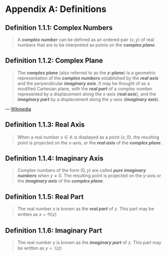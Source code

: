 # Appendix A: Definitions

## Definition 1.1.1: Complex Numbers

  > A **_complex number_** can be defined as an ordered pair $(x, y)$ of real numbers that are to be interpreted as points on the **_complex plane_**.
  
## Definition 1.1.2: Complex Plane

  > The **_complex plane_** (also referred to as the **_z-plane_**) is a geometric representation of the **_complex numbers_** established by the **_real axis_** and the perpendicular **_imaginary axis_**. It may be thought of as a modified Cartesian plane, with the **_real part_** of a complex number represented by a displacement along the x-axis (**_real axis_**), and the **_imaginary part_** by a displacement along the y-axis (**_imaginary axis_**).

&mdash; [Wikipedia](https://en.wikipedia.org/wiki/Complex_plane)
  
## Definition 1.1.3: Real Axis
  
  > When a real number $x \in \mathbb{R}$ is displayed as a point $(x, 0)$, the resulting point is projected on the x-axis, or the **_real axis_** of the **_complex plane_**.
  
## Definition 1.1.4: Imaginary Axis
  
  > Complex numbers of the form $(0, y)$ are called **_pure imaginary numbers_** when $y \neq 0$. The resulting point is projected on the y-axis or the **_imaginary axis_** of the **_complex plane_**.
  
## Definition 1.1.5: Real Part

  > The real number $x$ is known as the **_real part_** of $z$. This part may be written as $x = \Re{(z)}$
  
## Definition 1.1.6: Imaginary Part

  > The real number $y$ is known as the **_imaginary part_** of $z$. This part may be written as $y = \Im{(z)}$